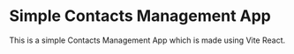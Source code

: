 # Simple Contacts Management App

This is a simple Contacts Management App which is made using Vite React.

